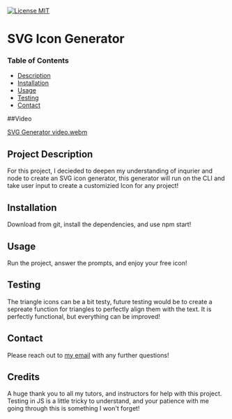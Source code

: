 [![License MIT](https://img.shields.io/badge/license-MIT-green)](https://choosealicense.com/licenses/mit/)

  # SVG Icon Generator

  ### Table of Contents 
  - [Description](#project-description)
  - [Installation](#installation)
  - [Usage](#usage)
  - [Testing](#testing)
  - [Contact](#contact)

  ##Video

  [SVG Generator video.webm](https://github.com/Shadowasders/SVG-Logo-Generator/assets/99014955/d14628c3-1c54-4885-8b51-f65113937f5e)

  ## Project Description
  For this project, I decieded to deepen my understanding of inqurier and node to create an SVG icon generator, this generator will run on the CLI and take user input to create a customizied Icon for any project!

  ## Installation
  Download from git, install the dependencies, and use npm start!

  ## Usage
  Run the project, answer the prompts, and enjoy your free icon!

  ## Testing
  The triangle icons can be a bit testy, future testing would be to create a sepreate function for triangles to perfectly align them with the text. It is perfectly functional, but everything can be improved!

  ## Contact
  Please reach out to [my email](mailto:aubreyasdersmckinney@gmail.com) with any further questions!
  
  ## Credits
  A huge thank you to all my tutors, and instructors for help with this project. Testing in JS is a little tricky to understand, and your patience with me going through this is something I won't forget! 
